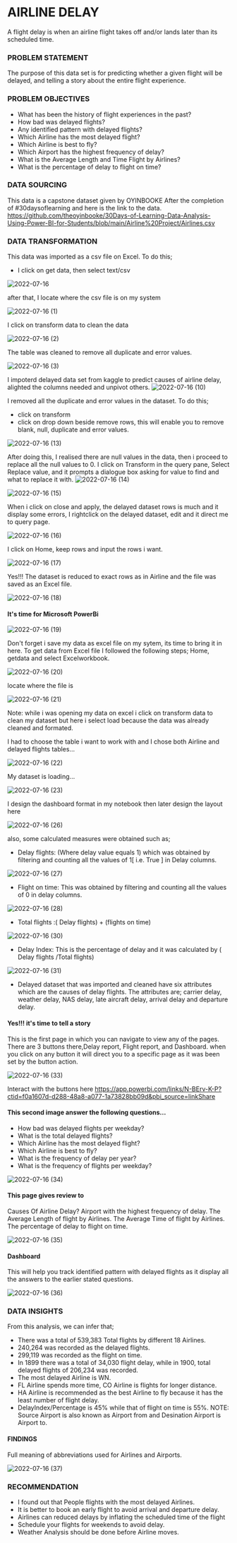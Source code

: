 # AIRLINE DELAY
A flight delay is when an airline flight takes off and/or lands later than its scheduled time.


### PROBLEM STATEMENT
The purpose of this data set is for predicting whether a given flight will be delayed, and telling a story about the entire flight experience.

### PROBLEM OBJECTIVES
- What has been the history of flight experiences in the past?
- How bad was delayed flights?
- Any identified pattern with delayed flights?
- Which Airline has the most delayed flight?
- Which Airline is best to fly?
- Which Airport has the highest frequency of delay?
- What is the Average Length and Time Flight by Airlines?
- What is the percentage of delay to flight on time?


### DATA SOURCING
This data is a capstone dataset given by OYINBOOKE After the completion of #30daysoflearning and  here is the link to the data. https://github.com/theoyinbooke/30Days-of-Learning-Data-Analysis-Using-Power-BI-for-Students/blob/main/Airline%20Project/Airlines.csv

### DATA TRANSFORMATION
This data was imported as a csv file on Excel.
To do this;
- I click on get data, then select text/csv



![2022-07-16](https://user-images.githubusercontent.com/107118603/179371695-2dd042da-b670-45db-8eb6-d203569cc836.png)




after that, I locate where the csv file is on my system

![2022-07-16 (1)](https://user-images.githubusercontent.com/107118603/179372393-83aeb77e-5a1e-4ddd-979e-0f0086429029.png)





I click on transform data to clean the data

![2022-07-16 (2)](https://user-images.githubusercontent.com/107118603/179372447-bf75963e-eab8-4918-b246-83393848f37b.png)





The table was cleaned to remove all duplicate and error values.

![2022-07-16 (3)](https://user-images.githubusercontent.com/107118603/179372481-bdae3409-6ce1-484c-a982-80bb87eac73d.png)




I impoterd delayed data set from kaggle to predict causes of airline delay, alighted the columns needed and unpivot others.
![2022-07-16 (10)](https://user-images.githubusercontent.com/107118603/179373650-95abca98-51e3-4c11-b703-ee1581bfe908.png)





I removed all the duplicate and error values in the dataset.
To do this;
- click on transform
- click on drop down beside remove rows, this will enable you to remove blank, null, duplicate and error values.

![2022-07-16 (13)](https://user-images.githubusercontent.com/107118603/179372681-a24606fb-9c6b-4ee3-9b18-47abaeb84e2d.png)




After doing this, I realised there are null values in the data, then i proceed to replace all the null values to 0.
I click on Transform in the query pane, Select Replace value, and it prompts a dialogue box asking for value to find and what to replace it with.
![2022-07-16 (14)](https://user-images.githubusercontent.com/107118603/179372820-d69e3f33-0263-4506-95d5-b35f0ad5b8a5.png)

![2022-07-16 (15)](https://user-images.githubusercontent.com/107118603/179372895-a2b5b993-0cba-4f1d-828c-6beb0a0e853d.png)




When i click on close and apply, the delayed dataset rows is much and it display some errors, I rightclick on the delayed dataset, edit and it direct me to query page.

![2022-07-16 (16)](https://user-images.githubusercontent.com/107118603/179372919-17636d3c-574f-4c83-8b87-e181873b3390.png)



I click on Home, keep rows and input the rows i want.

![2022-07-16 (17)](https://user-images.githubusercontent.com/107118603/179372986-bb12685e-eae1-4e90-b0fe-b4893cce06eb.png)




Yes!!!
The dataset is reduced to exact rows as in Airline and the file was saved as an Excel file.

![2022-07-16 (18)](https://user-images.githubusercontent.com/107118603/179373038-6bd28f71-dbd9-4e9c-8b4b-3412684a5f48.png)




#### It's time for Microsoft PowerBi

![2022-07-16 (19)](https://user-images.githubusercontent.com/107118603/179373077-761cab89-dbc3-4d15-ad54-a2e0d672119a.png)




Don't forget i save my data as excel file on my sytem, its time to bring it in here.
To get data from Excel file I followed the following steps;
Home, getdata and select Excelworkbook.

![2022-07-16 (20)](https://user-images.githubusercontent.com/107118603/179373147-cfc9bba0-7b79-487e-b4e7-490ef28f6aad.png)




locate where the file is

![2022-07-16 (21)](https://user-images.githubusercontent.com/107118603/179373155-35049da8-c8b4-46dd-b656-78aec844e440.png)


Note: while i was opening my data on excel i click on transform data to clean my dataset but here i select load because the data was already cleaned and formated.

I had to choose the table i want to work with and I chose both  Airline and delayed flights tables...

![2022-07-16 (22)](https://user-images.githubusercontent.com/107118603/179373186-4f608b64-1347-4db5-b101-64de1dc62379.png)



My dataset is loading...

![2022-07-16 (23)](https://user-images.githubusercontent.com/107118603/179373224-0778d578-4cf8-4f1a-971c-ad745e4154f1.png)



I design the dashboard format in my notebook then later design the layout here

![2022-07-16 (26)](https://user-images.githubusercontent.com/107118603/179373352-331479cb-f04a-4317-b17a-0d134cf4c884.png)




also, some calculated measures were obtained such as;
- Delay flights: (Where delay value equals 1) which was obtained by filtering and counting all the values of 1[ i.e. True ] in Delay columns.

![2022-07-16 (27)](https://user-images.githubusercontent.com/107118603/179373340-b9991692-5684-49c0-9e9d-5ac1b887517b.png)



- Flight on time: This was obtained by filtering and counting all the values of 0 in delay columns.

![2022-07-16 (28)](https://user-images.githubusercontent.com/107118603/179373364-0316fe98-7805-4b1e-8ebf-43e81ad0ce06.png)



- Total flights :( Delay flights) + (flights on time)

![2022-07-16 (30)](https://user-images.githubusercontent.com/107118603/179373381-789971ac-262b-42a0-9194-dcc552f60c9e.png)



- Delay Index: This is the percentage of delay and it was calculated by ( Delay flights /Total flights) 

![2022-07-16 (31)](https://user-images.githubusercontent.com/107118603/179373389-47469afa-33d0-46a2-a84f-de37975474dd.png)



- Delayed dataset that was imported and cleaned have six attributes which are the causes of delay flights. The attributes are; carrier delay, weather delay, NAS delay, late aircraft delay, arrival delay and departure delay.



#### Yes!!! it's time to tell a story
This is the first page in which you can navigate to view any of the pages.
There are 3 buttons there,Delay report, Flight report, and Dashboard. when you click on any button it will direct you to a specific page as it was been set by the button action. 

![2022-07-16 (33)](https://user-images.githubusercontent.com/107118603/179371759-ddd115de-cd9c-4f34-80f9-02272acc2090.png)


Interact with the buttons here
https://app.powerbi.com/links/N-BErv-K-P?ctid=f0a1607d-d288-48a8-a077-1a73828bb09d&pbi_source=linkShare






#### This second image answer the following questions...
- How bad was delayed flights per weekday?
- What is the total delayed flights?
- Which Airline has the most delayed flight?
- Which Airline is best to fly?
- What is the frequency of delay per year?
- What is the frequency of flights per weekday?

![2022-07-16 (34)](https://user-images.githubusercontent.com/107118603/179371769-1fd48324-3ec7-4e80-9721-7aec3432c51d.png)




#### This page gives review to
Causes Of Airline Delay?
Airport with the highest frequency of delay.
The Average Length of flight by Airlines. 
The Average Time of flight by Airlines. 
The percentage of delay to flight on time.

![2022-07-16 (35)](https://user-images.githubusercontent.com/107118603/179371788-d481961b-3bdf-4850-947e-07d84acaf05d.png)




#### Dashboard 
This will help you track identified pattern with delayed flights as it display all the answers to the earlier stated questions.

![2022-07-16 (36)](https://user-images.githubusercontent.com/107118603/179371790-d8789bda-e8ad-4925-b8fb-85b677d59dec.png)




### DATA INSIGHTS
From this analysis, we can infer that;
- There was a total of 539,383 Total flights by different 18 Airlines.
-	240,264 was recorded as the delayed flights.
-	299,119 was recorded as the flight on time.
-	In 1899 there was a total of 34,030 flight delay, while in 1900, total delayed flights of 206,234 was recorded.
-	The most delayed Airline is WN.
-	FL Airline spends more time, CO Airline is flights  for longer distance.
-	HA Airline is recommended as the best Airline to fly because it has the least number of flight delay.
-	DelayIndex/Percentage is 45% while that of flight on time is 55%.
NOTE: Source Airport is also known as Airport from and Desination Airport is Airport to.



#### FINDINGS
Full meaning of abbreviations used for Airlines and Airports.

![2022-07-16 (37)](https://user-images.githubusercontent.com/107118603/179372270-3cf84de2-e9cc-457c-91e6-7faa51b10d48.png)



### RECOMMENDATION 
-	I found out that People flights with the most delayed Airlines.
-	It is better to book an early flight to avoid arrival and departure delay.
-	Airlines can reduced delays by inflating the scheduled time of the flight
-	Schedule your flights for weekends to avoid delay.
-	Weather Analysis should be done before Airline moves.
